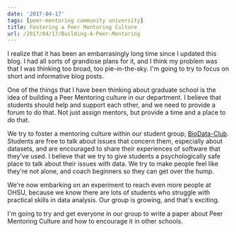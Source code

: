```yaml
---
date: '2017-04-17'
tags: [peer-mentoring community university]
title: Fostering a Peer Mentoring Culture
url: /2017/04/17/Building-A-Peer-Mentoring
---
```


I realize that it has been an embarrasingly long time since I updated this blog. I had all sorts of grandiose plans for it, and I think my problem was that I was thinking too broad, too pie-in-the-sky. I'm going to try to focus on short and informative blog posts.

One of the things that I have been thinking about graduate school is the idea of building a Peer Mentoring culture in our department. I believe that students should help and support each other, and we need to provide a forum to do that. Not just assign mentors, but provide a time and a place to do that.

We try to foster a mentoring culture within our student group, [BioData-Club](https://biodata-club.github.io). Students are free to talk about issues that concern them, especially about datasets, and are encouraged to share their experiences of software that they've used. I believe that we try to give students a psychologically safe place to talk about their issues with data. We try to make people feel like they're not alone, and coach beginners so they can get over the hump. 

We're now embarking on an experiment to reach even more people at OHSU, because we know there are lots of students who struggle with practical skills in data analysis. Our group is growing, and that's exciting. 

I'm going to try and get everyone in our group to write a paper about Peer Mentoring Culture and how to encourage it in other schools. 
